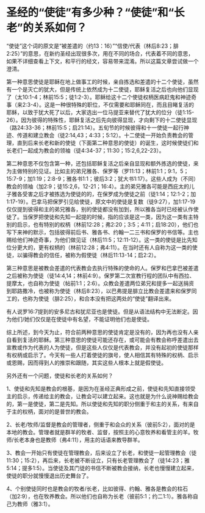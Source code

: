 # 圣经的“使徒”有多少种？“使徒”和“长老”的关系如何？



<p>“使徒”这个词的原文是“被差遣的（约13：16）”“信使/代表（林后8:23；腓2:25）”的意思，在新约圣经出现很多次，用在不同的场合，代表着不同的意思，如果不详细查看上下文，和平行的经文，容易带来混淆。所以这篇文章尝试做一个澄清。</p>

<p>第一种意思使徒是耶稣在地上做事工的时候，亲自拣选和差遣的十二个使徒，虽然有一个是灭亡的犹大，但是传统上依然成为十二使徒，耶稣复活之后也向他们显现了（太10:1-4；林前15:5；徒1:2-3）。耶稣给这十二个使徒权柄医病赶鬼和神迹奇事（来2:3-4）。这是一种很特殊的职位，不仅需要和耶稣同在，而且目睹复活的耶稣，以致于犹大死了以后，大家选出一位马提亚来替代了犹大的位分（徒1:15-26）。因为彼得的特殊性，耶稣复活之后先向彼得显现，才向剩下的十二使徒显现（路24:33-36；林前15:5；启21:14）。五旬节的时候彼得和十一使徒一起行神迹、传道和建立教会（徒2:14,43；4:33；5:12）。十二使徒一开始负责教会的管理，直到后来长老和新的使徒（下面第二种意思的使徒）的诞生，这时候使徒们和长老们一起成为教会的领袖（徒4:34-37；11:30；15:2,6,22-23）。</p>

<p>第二种意思不仅包含第一种，还包括耶稣复活之后亲自显现和额外拣选的使徒，来为主做特别的见证。比如主的弟兄雅各、保罗等（罗11:13；林前1:1；9:1，5；15:7-9；加1:19；2:8-9；雅各书1:1；彼后3:2；犹大书1:17）。这些人成为（不同）教会的领袖（加2:9；徒15:2,6，12-21；16:4）。主的弟兄雅各可能是西庇太的儿子雅各受害之后才被拣选为使徒的的，在保罗成为使徒之前（徒1:14；12:1-2；加1:17-19）。巴拿马把保罗引见给使徒，原文中的使徒是复数（徒9:27），加1:17-19仅仅提到彼得和主的弟兄雅各，别的使徒都没有加到，所以雅各当时已经被认作使徒了。当保罗把使徒和先知一起提的时候，指的应该是这一类，因为这一类有主特别的启示，也有特别的权柄（林前12:28；弗2:20；3:5；4:11；启18:20），他们也写下来神的默示，包括彼得前后书、雅各书、约翰一二三书和保罗的书信等。主也赐给他们神迹奇事，为他们做见证（林后11:5；12:11-12）。这一类的使徒是比先知位分更大的，更有权柄的（林前12:28；弗4:11）。在当时还有人自称为这一类的使徒，以骗得教会的信任，被称为假使徒（林后11:13-14；启2:2）。</p>

<p>第三种意思是被教会差遣的代表教会去执行特殊的使命的人。保罗和巴拿巴被差遣之后被称为使徒（徒14:4,14；林前4:9）。保罗第二次宣教行程的团队中有西拉、提摩太，也自称为使徒（帖前1:1；2:6）。众教会差遣两位弟兄和提多一起送捐资到耶路撒冷，也被称为使徒（林后8:23），以巴弗提是腓立比教会差遣来和保罗同工的，也称为使徒（腓2:25），和合本没有把这两处的“使徒”翻译出来。</p>

<p>有人说罗16:7提到的安多尼古和犹尼亚也是使徒。但是从语法结构中无法断定。因为他们/她们仅仅是在使徒中有名望，不能证明他们也是使徒。</p>

<p>综上所述，到今天为止，符合前两种意思的使徒肯定是没有的，因为再也没有人亲自看到复活的耶稣。第三种意思的使徒可能还存在，或可能会有教会称呼差遣出去宣教或作为代表的人为使徒，但是这些人仅仅是代表教会，并没有起初的使徒那样有权柄或启示了。今天有一些人打着使徒的旗号，使人相信其有特殊的权柄、启示或恩赐，因而得到人的推崇和跟随，其实这些人根本上就是假使徒。</p>

<p>另外还有一个问题，使徒和长老的关系如何？</p>

<p>1、使徒和先知是教会的根基，是因为在圣经正典形成之前，使徒和先知直接领受主的启示，传递给主的教会，让教会可以建立起来。这也就是为什么说神赐给教会的，第一是使徒，第二是先知。所以使徒和先知的职分侧重于和主的关系，有来自于主的权柄，面对的是普世的教会。</p>

<p>2、长老/牧师/监督是教会的管理者，侧重于和会众的关系（彼前5:2），面对的是本地的教会。管理者就是群羊的牧者、监督，按照主的心意牧养和看管主的羊。牧师/长老本身也是教师（弗4:11），用主的话语来教导群羊。</p>

<p>3、教会一开始只有使徒在管理教会，后来设立了长老，和使徒一起管理教会（徒11:30；15:2），再后来，长老被不断设立，只有长老管理教会了（徒14:23；雅5:14；提多1:5）。当使徒及其门徒的书信不断被教会接纳，长老也慢慢建立起来，使徒的职分就慢慢退出历史舞台了。</p>

<p>4、个别使徒同时也是教会的牧者/长老，比如彼得、约翰、雅各是教会的柱石（加2:9），也在牧养教会。所以他们也自称为长老（彼前5:1；约二1:1）。雅各称自己为教师（雅3:1）。</p>